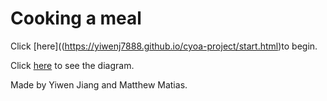 # Cooking a meal
Click [here]((https://yiwenj7888.github.io/cyoa-project/start.html)to begin.

Click [here](https://docs.google.com/drawings/d/1_6T6eZK7tGcxGMh48i9LAWctstqL3mS-UJ7Kp59yrzc/edit) to see the diagram.

Made by Yiwen Jiang and Matthew Matias.
